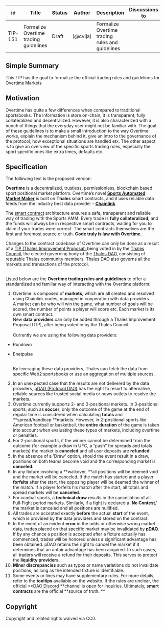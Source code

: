 | id | Title | Status | Author | Description | Discussions to | Created |
| ----------- | ----------- | ----------- | ----------- | ----------- | ----------- | ----------- |
| TIP-151 | Formalize Overtime trading guidelines| Draft |  (@cvija) | Formalize Overtime trading rules and guidelines|  | 2023-06-30

## Simple Summary
This TIP has the goal to formalize the official trading rules and guidelines for Overtime Markets
## Motivation
Overtime has quite a few differences when compared to traditional sportsbooks. The information is store on-chain, it is transparent, fully collateralized and decentralized. However, it is also characterized with a bunch of things that the everyday user might not be familiar with. The goal of these guidelines is to make a small introduction to the way Overtime works, explain the mechanism behind it, give an intro to the governance of the protocol, how exceptional situations are handled etx. The other aspect is to give an overview of the specific sports trading rules, especially the sport specific ones like extra times, defaults etc.

## Specification

The following text is the proposed version:


**Overtime** is a decentralized, trustless, permissionless, blockchain based sport positional market platform. Overtime’s novel **[Sports Automated Market Maker](https://docs.overtimemarkets.xyz/decentralized-sports-markets/sports-amm)** is built on **Thales** smart contracts, and it uses reliable data feeds from the industry best data provider -  **[Chainlink](https://chain.link/data-feeds)**.

The [smart contract](https://www.coinbase.com/learn/crypto-basics/what-is-a-smart-contract) architecture ensures a safe, transparent and reliable way of trading with the Sports AMM. Every trade is **fully collateralized**, and the funds will always be in respective smart contracts, waiting for you to claim if your trades were correct.  The smart contracts themselves are the first and foremost source or truth. **Code truly is law with Overtime.**

Changes to the contract codebase of Overtime can only be done as a result of a [TIP (Thales Improvement Proposal) ](https://github.com/thales-markets/thales-improvement-proposals/blob/main/TIPs/TIP-1.md)being voted in by the [Thales Council](https://thalesmarket.io/article/governance#section2), the elected governing body of the [Thales DAO](https://thalesmarket.io/article/governance#section1), consisting of reputable Thales community members. Thales DAO also governs all the markets and transactions of the protocol.

 \
Listed below are the **Overtime trading rules and guidelines** to offer a standardized and familiar way of interacting with the Overtime platform: 



1. Overtime is composed of **markets**, which are all created and resolved using Chainlink nodes, managed in cooperation with data providers.  \
A market can be who will win the game, what number of goals will be scored, the number of points a player will score etc. Each market is its own smart contract. \
New **data providers** can only be added through a Thales Improvement Proposal (TIP), after being voted in by the Thales Council. \
 \
Currently we are using the following data providers:	
* Rundown
* Enetpulse

     \
By leveraging these data providers, Thales can fetch the data from specific Web2 sportsbooks or use an aggregation of multiple sources.

2. In an unexpected case that the results are not delivered by the data providers, [pDAO (Protocol DAO)](https://thalesmarket.io/article/governance#section4) has the right to resort to alternative, reliable sources like trusted social media or news outlets to resolve the markets.
3. Overtime currently supports 2- and 3-positional markets. In 3-positional sports, such as **soccer**, only the outcome of the game at the end of regular time is considered when calculating **totals** and **spread/handicap **markets. However, in 2-positional sports like American football or basketball, the **entire** **duration** of the game is taken into account when evaluating these types of markets, including overtime or penalties.
4. For 2-positional sports, if the winner cannot be determined from the outcome (for example a draw in UFC, a “push” for spreads and totals markets) the market is **canceled** and all user deposits are **refunded**.
5. In the absence of a 'Draw' option, should the event result in a draw, positions on both teams become void and the corresponding market is **canceled**.
6. In any fixture involving a **walkover, **all positions will be deemed void and the market will be canceled. If the match has started and a player **forfeits** after the start, the opposing player will be deemed the winner of the match. If a player forfeits his match after the start, all totals and spread markets will be **canceled**.
7. For combat sports, a **technical draw** results in the cancellation of all Full-Fight period markets. Similarly, if a fight is declared a '**No Contest**,' the market is canceled and all positions are nullified.
8. All trades are accepted exactly **before** the actual **start** of the event, which is provided by the data providers and stored on the contract.
9. In the event of an evident **error** in the odds  or otherwise wrong market data, trades placed on that specific market may be invalidated by **[pDAO](https://thalesmarket.io/article/governance#section4)**. If by any chance a position is accepted after a fixture actually has commenced, trades will be honored unless a significant advantage has been obtained. pDAO retains the right to cancel the market if it determines that an unfair advantage has been acquired. In such cases, all traders will receive a refund for their deposits. This serves to protect the **liquidity providers**.
10. **Minor** **discrepancies** such as typos or name variations do not invalidate positions, as long as the intended fixture is identifiable.
11. Some events or lines may have supplementary rules. For more details, refer to the **tooltips** available on the website. If the rules are unclear, the official **[DAO Discord ](https://discord.gg/thales)**channel is open for inquiries. Ultimately, **smart contracts** are the official **source of truth. **



## Copyright

Copyright and related rights waived via CC0.